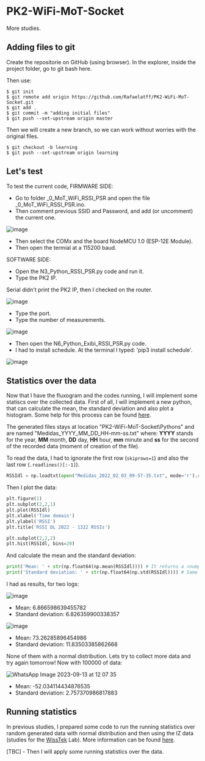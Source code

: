 # PK2-WiFi-MoT-Socket
More studies.

## Adding files to git

Create the repositorie on GitHub (using browser). In the explorer, inside the project folder, go to git bash here.

Then use: 
```
$ git init
$ git remote add origin https://github.com/Rafaelatff/PK2-WiFi-MoT-Socket.git
$ git add .
$ git commit -m "adding initial files"
$ git push --set-upstream origin master
```

Then we will create a new branch, so we can work without worries with the original files.

```
$ git checkout -b learning
$ git push --set-upstream origin learning

```

## Let's test

To test the current code, FIRMWARE SIDE:

* Go to folder _0_MoT_WiFi_RSSI_PSR and open the file _0_MoT_WiFi_RSSI_PSR.ino.
* Then comment previous SSID and Password, and add (or uncomment) the current one.

![image](https://github.com/Rafaelatff/PK2-WiFi-MoT-Socket/assets/58916022/d8437e84-c334-445e-86c9-44aa33d0c7d7)

* Then select the COMx and the board NodeMCU 1.0 (ESP-12E Module).
* Then open the termial at a 115200 baud.

SOFTWARE SIDE:

* Open the N3_Python_RSSI_PSR.py code and run it.
* Type the PK2 IP.

Serial didn't print the PK2 IP, then I checked on the router.

![image](https://github.com/Rafaelatff/PK2-WiFi-MoT-Socket/assets/58916022/6b2de3a9-6f06-489e-9d07-adf72d1b7408)

* Type the port.
* Type the number of measurements.

![image](https://github.com/Rafaelatff/PK2-WiFi-MoT-Socket/assets/58916022/b93ed464-9664-4ba4-9709-8d5b600c541f)

* Then open the N6_Python_Exibi_RSSI_PSR.py code.
* I had to install schedule. At the terminal I typed: 'pip3 install schedule'.

![image](https://github.com/Rafaelatff/PK2-WiFi-MoT-Socket/assets/58916022/668f50a6-f217-4958-8327-d55e1739415f)

## Statistics over the data

Now that I have the fluxogram and the codes running, I will implement some statiscs over the collected data. First of all, I will implement a new python, that can calculate the mean, the standard deviation and also plot a histogram. Some help for this process can be found [here](https://github.com/Rafaelatff/DataCamp-Intermediate-Python/tree/main).

The generated files stays at location "PK2-WiFi-MoT-Socket\Pythons" and are named "Medidas_YYYY_MM_DD_HH-mm-ss.txt" where: **YYYY** stands for the year, **MM** month, **DD** day, **HH** hour, **mm** minute and **ss** for the second of the recorded data (moment of creation of the file).

To read the data, I had to ignorate the first row (```skiprows=1```) and also the last row (```.readlines()[:-1]```).

```py
RSSIdl = np.loadtxt(open("Medidas_2022_02_03_09-57-35.txt", mode='r').readlines()[:-1], skiprows=1, delimiter=';', usecols=[3])
```

Then I plot the data:

```py
plt.figure(1)
plt.subplot(2,2,1) 
plt.plot(RSSIdl) 
plt.xlabel('Time domain') 
plt.ylabel('RSSI') 
plt.title('RSSI DL 2022 - 1322 RSSIs')

plt.subplot(2,2,2)
plt.hist(RSSIdl, bins=20)
```

And calculate the mean and the standard deviation:

```py
print('Mean: ' + str(np.float64(np.mean(RSSIdl)))) # It returns a <numpy.float64> type, then is converted to string
print('Standard deviation: ' + str(np.float64(np.std(RSSIdl)))) # Same as before
```

I had as results, for two logs: 

![image](https://github.com/Rafaelatff/PK2-WiFi-MoT-Socket/assets/58916022/96c65ccc-a7a7-45db-be5d-cf6c1a20eb9d)

* Mean: 6.866598639455782
* Standard deviation: 6.826359900338357

![image](https://github.com/Rafaelatff/PK2-WiFi-MoT-Socket/assets/58916022/205444c5-e23a-452a-b117-7f7163496f3a)

* Mean: 73.26285896454986
* Standard deviation: 11.83503385862668

None of them with a normal distribution. Lets try to collect more data and try again tomorrow! 
Now with 100000 of data: 

![WhatsApp Image 2023-09-13 at 12 07 35](https://github.com/Rafaelatff/PK2-WiFi-MoT-Socket/assets/58916022/80931b84-2fa7-4d4f-b91d-c765ec2bbbce)

* Mean: -52.034114434876535
* Standard deviation: 2.757370986817883

## Running statistics

In previous studies, I prepared some code to run the running statistics over random generated data with normal distribution and then using the IZ data (studies for the [WissTek](http://www.wisstek.org) Lab). More information can be found [here](https://github.com/Rafaelatff/Running-statistics).

[TBC] - Then I will apply some running statistics over the data.
  




